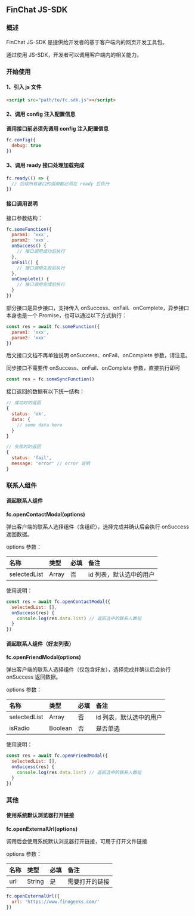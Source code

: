 ## FinChat JS-SDK

### 概述

FinChat JS-SDK 是提供给开发者的基于客户端内的网页开发工具包。

通过使用 JS-SDK，开发者可以调用客户端内的相关能力。

### 开始使用

#### 1、引入 js 文件

```html
<script src="path/to/fc.sdk.js"></script>
```

#### 2、调用 config 注入配置信息

**调用接口前必须先调用 config 注入配置信息**

```javascript
fc.config({
  debug: true
})
```

#### 3、调用 ready 接口处理加载完成

```javascript
fc.ready(() => {
  // 后续所有接口的调用都必须在 ready 后执行
})
```

#### 接口调用说明

接口参数结构：
```javascript
fc.someFunction({
  param1: 'xxx',
  param2: 'xxx'.
  onSuccess() {
    // 接口调用成功后执行
  },
  onFail() {
    // 接口调用失败后执行
  },
  onComplete() {
    // 接口调用完成后执行
  }
})
```

部分接口是异步接口，支持传入 onSuccess、onFail、onComplete，异步接口本身也是一个 Promise，也可以通过以下方式执行：
```javascript
const res = await fc.someFunction({
  param1: 'xxx',
  param2: 'xxx'
})
```

后文接口文档不再单独说明 onSuccess、onFail、onComplete 参数，请注意。

同步接口不需要传 onSuccess、onFail、onComplete 参数，直接执行即可

```javascript
const res = fc.someSyncFunction()
```

接口返回的数据有以下统一结构：
```javascript
// 成功时的返回
{
  status: 'ok',
  data: {
    // some data here
  }
}
```

```javascript
// 失败时的返回
{
  status: 'fail',
  message: 'error' // error 说明
}
```

### 联系人组件

#### 调起联系人组件

**fc.openContactModal(options)**

弹出客户端的联系人选择组件（含组织），选择完成并确认后会执行 onSuccess 返回数据。

options 参数：

| 名称         | 类型  | 必填 | 备注                    |
| :----------- | :---- | :--- | :---------------------- |
| selectedList | Array | 否   | id 列表，默认选中的用户 |

使用说明：
```javascript
const res = await fc.openContactModal({
  selectedList: [],
  onSuccess(res) {
    console.log(res.data.list) // 返回选中的联系人数组
  }
})
```

#### 调起联系人组件（好友列表）

**fc.openFriendModal(options)**

弹出客户端的联系人选择组件（仅包含好友），选择完成并确认后会执行 onSuccess 返回数据。

options 参数：

| 名称         | 类型    | 必填 | 备注                    |
| :----------- | :------ | :--- | :---------------------- |
| selectedList | Array   | 否   | id 列表，默认选中的用户 |
| isRadio      | Boolean | 否   | 是否单选                |

使用说明：
```javascript
const res = await fc.openFriendModal({
  selectedList: [],
  onSuccess(res) {
    console.log(res.data.list) // 返回选中的联系人数组
  }
})
```

### 其他

#### 使用系统默认浏览器打开链接

**fc.openExternalUrl(options)**

调用后会使用系统默认浏览器打开链接，可用于打开文件链接

options 参数：

| 名称 | 类型   | 必填 | 备注           |
| :--- | :----- | :--- | :------------- |
| url  | String | 是   | 需要打开的链接 |

```javascript
fc.openExternalUrl({
  url: 'https://www.finogeeks.com/'
})
```
